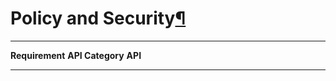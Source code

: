 Policy and Security[¶](#Policy-and-Security)
============================================

  ----------------------- ----------------------- -----------------------
  **Requirement**         **API Category**        **API**
                                                  
                                                  
                                                  
                                                  
  ----------------------- ----------------------- -----------------------


